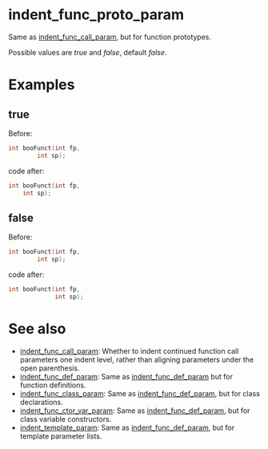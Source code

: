 # indent_func_proto_param

Same as [indent_func_call_param](indent_func_call_param.md), but for function prototypes.

Possible values are _true_ and _false_, default _false_.

# Examples

## true
Before:
```cpp
int booFunct(int fp,
		int sp);
```

code after:
```cpp
int booFunct(int fp,
	int sp);
```

## false
Before:
```cpp
int booFunct(int fp,
		int sp);
```

code after:
```cpp
int booFunct(int fp,
             int sp);
```

# See also

* [indent_func_call_param](indent_func_call_param.md): Whether to indent continued function call parameters one indent level, rather than aligning parameters under the open parenthesis.
* [indent_func_def_param](indent_func_def_param.md): Same as [indent_func_def_param](indent_func_def_param.md) but for function definitions.
* [indent_func_class_param](indent_func_class_param.md): Same as [indent_func_def_param](indent_func_def_param.md), but for class declarations.
* [indent_func_ctor_var_param](indent_func_ctor_var_param.md): Same as [indent_func_def_param](indent_func_def_param.md), but for class variable constructors.
* [indent_template_param](indent_template_param.md): Same as [indent_func_def_param](indent_func_def_param.md), but for template parameter lists.
